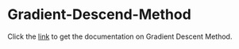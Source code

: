 # Gradient-Descend-Method
Click the [link](https://github.com/JMwagunda/Gradient-Descend-Method/blob/main/Gradient_Descent_Method.pdf) to get the documentation on Gradient Descent Method.
